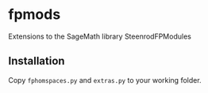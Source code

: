 # fpmods
Extensions to the SageMath library SteenrodFPModules

## Installation
Copy ``fphomspaces.py`` and ``extras.py`` to your working folder.
